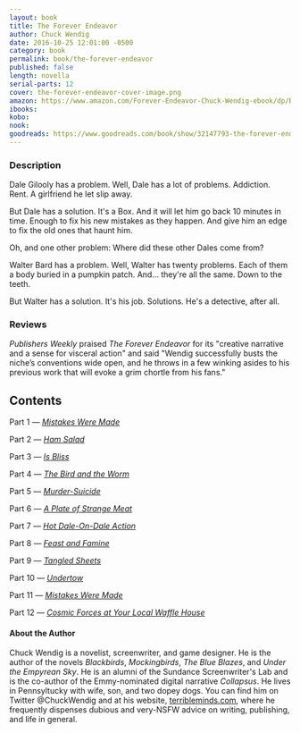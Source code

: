 ```yaml
---
layout: book
title: The Forever Endeavor
author: Chuck Wendig
date: 2016-10-25 12:01:00 -0500
category: book
permalink: book/the-forever-endeavor
published: false
length: novella
serial-parts: 12
cover: the-forever-endeavor-cover-image.png
amazon: https://www.amazon.com/Forever-Endeavor-Chuck-Wendig-ebook/dp/B01LZITXTZ/ref=sr_1_1?ie=UTF8&qid=1484337294&sr=8-1&keywords=the+forever+endeavor
ibooks:
kobo:
nook:
goodreads: https://www.goodreads.com/book/show/32147793-the-forever-endeavor?from_search=true
---
```


### Description

Dale Gilooly has a problem. Well, Dale has a lot of problems. Addiction. Rent. A girlfriend he let slip away.

But Dale has a solution. It's a Box. And it will let him go back 10 minutes in time. Enough to fix his new mistakes as they happen. And give him an edge to fix the old ones that haunt him.

Oh, and one other problem: Where did these other Dales come from?

Walter Bard has a problem. Well, Walter has twenty problems. Each of them a body buried in a pumpkin patch. And... they're all the same. Down to the teeth.

But Walter has a solution. It's his job. Solutions. He's a detective, after all.

### Reviews
_Publishers Weekly_ praised _The Forever Endeavor_ for its "creative narrative and a sense for visceral action" and said "Wendig successfully busts the niche’s conventions wide open, and he throws in a few winking asides to his previous work that will evoke a grim chortle from his fans."

## Contents

Part 1 — [_Mistakes Were Made_](/issue4/chapter/the-forever-endeavor-part-one/)

Part 2 — [_Ham Salad_](/issue5/chapter/the-forever-endeavor-part-two/)

Part 3 — [_Is Bliss_](/issue6/chapter/the-forever-endeavor-part-three/)

Part 4 — [_The Bird and the Worm_](/issue7/chapter/the-forever-endeavor-part-four/)

Part 5 — [_Murder-Suicide_](/issue8/chapter/the-forever-endeavor-part-five/)

Part 6 — [_A Plate of Strange Meat_](/issue9/chapter/the-forever-endeavor-part-six/)

Part 7 — [_Hot Dale-On-Dale Action_](/issue10/chapter/the-forever-endeavor-part-seven/)

Part 8 — [_Feast and Famine_](/issue11/chapter/the-forever-endeavor-part-eight/)

Part 9 — [_Tangled Sheets_](/issue12/chapter/the-forever-endeavor-part-nine/)

Part 10 — [_Undertow_](/issue13/chapter/the-forever-endeavor-part-ten/)

Part 11 — [_Mistakes Were Made_](/issue14/chapter/the-forever-endeavor-part-eleven/)

Part 12 — [_Cosmic Forces at Your Local Waffle House_](/issue15/chapter/the-forever-endeavor-part-twelve/)

#### About the Author

Chuck Wendig is a novelist, screenwriter, and game designer. He is the author of the novels _Blackbirds_, _Mockingbirds_, _The Blue Blazes_, and _Under the Empyrean Sky_. He is an alumni of the Sundance Screenwriter's Lab and is the co-author of the Emmy-nominated digital narrative _Collapsus_. He lives in Pennsyltucky with wife, son, and two dopey dogs. You can find him on Twitter @ChuckWendig and at his website, [terribleminds.com](http://terribleminds.com), where he frequently dispenses dubious and very-NSFW advice on writing, publishing, and life in general.
